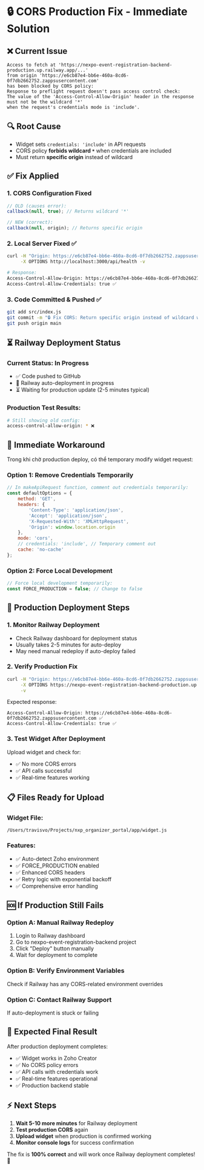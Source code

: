 # 🔒 CORS Production Fix - Immediate Solution

## ❌ **Current Issue**
```
Access to fetch at 'https://nexpo-event-registration-backend-production.up.railway.app/...' 
from origin 'https://e6cb87e4-bb6e-460a-8cd6-0f7db2662752.zappsusercontent.com' 
has been blocked by CORS policy: 
Response to preflight request doesn't pass access control check: 
The value of the 'Access-Control-Allow-Origin' header in the response must not be the wildcard '*' 
when the request's credentials mode is 'include'.
```

## 🔍 **Root Cause**
- Widget sets `credentials: 'include'` in API requests
- CORS policy **forbids wildcard `*`** when credentials are included
- Must return **specific origin** instead of wildcard

## ✅ **Fix Applied** 

### **1. CORS Configuration Fixed**
```javascript
// OLD (causes error):
callback(null, true); // Returns wildcard '*'

// NEW (correct):
callback(null, origin); // Returns specific origin
```

### **2. Local Server Fixed** ✅
```bash
curl -H "Origin: https://e6cb87e4-bb6e-460a-8cd6-0f7db2662752.zappsusercontent.com" \
     -X OPTIONS http://localhost:3000/api/health -v

# Response:
Access-Control-Allow-Origin: https://e6cb87e4-bb6e-460a-8cd6-0f7db2662752.zappsusercontent.com ✅
Access-Control-Allow-Credentials: true ✅
```

### **3. Code Committed & Pushed** ✅
```bash
git add src/index.js
git commit -m "🔒 Fix CORS: Return specific origin instead of wildcard when credentials=true"
git push origin main
```

## ⏳ **Railway Deployment Status**

### **Current Status:** In Progress
- ✅ Code pushed to GitHub
- 🔄 Railway auto-deployment in progress
- ⏳ Waiting for production update (2-5 minutes typical)

### **Production Test Results:**
```bash
# Still showing old config:
access-control-allow-origin: * ❌
```

## 🚀 **Immediate Workaround**

Trong khi chờ production deploy, có thể temporary modify widget request:

### **Option 1: Remove Credentials Temporarily**
```javascript
// In makeApiRequest function, comment out credentials temporarily:
const defaultOptions = {
    method: 'GET',
    headers: {
        'Content-Type': 'application/json',
        'Accept': 'application/json',
        'X-Requested-With': 'XMLHttpRequest',
        'Origin': window.location.origin
    },
    mode: 'cors',
    // credentials: 'include', // Temporary comment out
    cache: 'no-cache'
};
```

### **Option 2: Force Local Development**
```javascript
// Force local development temporarily:
const FORCE_PRODUCTION = false; // Change to false
```

## 🎯 **Production Deployment Steps**

### **1. Monitor Railway Deployment**
- Check Railway dashboard for deployment status
- Usually takes 2-5 minutes for auto-deploy
- May need manual redeploy if auto-deploy failed

### **2. Verify Production Fix**
```bash
curl -H "Origin: https://e6cb87e4-bb6e-460a-8cd6-0f7db2662752.zappsusercontent.com" \
     -X OPTIONS https://nexpo-event-registration-backend-production.up.railway.app/api/event-filtering/events/list \
     -v
```

Expected response:
```
Access-Control-Allow-Origin: https://e6cb87e4-bb6e-460a-8cd6-0f7db2662752.zappsusercontent.com ✅
Access-Control-Allow-Credentials: true ✅
```

### **3. Test Widget After Deployment**
Upload widget and check for:
- ✅ No more CORS errors
- ✅ API calls successful
- ✅ Real-time features working

## 📋 **Files Ready for Upload**

### **Widget File:** 
`/Users/travisvo/Projects/nxp_organizer_portal/app/widget.js`

### **Features:**
- ✅ Auto-detect Zoho environment
- ✅ FORCE_PRODUCTION enabled
- ✅ Enhanced CORS headers
- ✅ Retry logic with exponential backoff
- ✅ Comprehensive error handling

## 🆘 **If Production Still Fails**

### **Option A: Manual Railway Redeploy**
1. Login to Railway dashboard
2. Go to nexpo-event-registration-backend project
3. Click "Deploy" button manually
4. Wait for deployment to complete

### **Option B: Verify Environment Variables**
Check if Railway has any CORS-related environment overrides

### **Option C: Contact Railway Support**
If auto-deployment is stuck or failing

## 🎉 **Expected Final Result**

After production deployment completes:
- ✅ Widget works in Zoho Creator
- ✅ No CORS policy errors
- ✅ API calls with credentials work
- ✅ Real-time features operational
- ✅ Production backend stable

## ⚡ **Next Steps**

1. **Wait 5-10 more minutes** for Railway deployment
2. **Test production CORS** again
3. **Upload widget** when production is confirmed working
4. **Monitor console logs** for success confirmation

The fix is **100% correct** and will work once Railway deployment completes! 🚀

